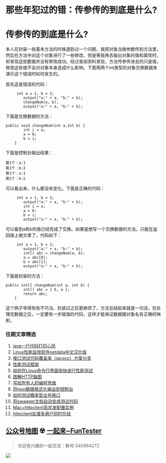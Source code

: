 # 那些年犯过的错：传参传的到底是什么?


# 传参传的到底是什么?
本人在封装一些基本方法的时候遇到过一个问题，我把对象当做参数传到方法里，然后在方法中对这个对象进行了一些修改，但是等我再去输出对象的值和属性时，却发现这些数据并没有修改成功。经过查阅资料发现，方法传参传进去的只是值，修改这些值不会对对象本身造成什么影响，下面用两个int类型的对象交换数据来演示这个错误时如何发生的。

首先这是错误的代码：


```
     int a = 1, b = 2;
		output("a:" + a, "b:" + b);
		changeNum(a, b);
		output("a:" + a, "b:" + b);
```

下面是交换数据的方法：

```
public void changeNum(int a,int b) {
		int i = a;
		a = b;
		b = i;
	}
```
下面是控制台输出结果：

```
第1个：a:1
第2个：b:2
第1个：a:1
第2个：b:2
```
可以看出来，什么都没有变化。下面是正确的代码：

```
     int a = 1, b = 2;
		output("a:" + a, "b:" + b);
		int i = a;
		a = b;
		b = i;
		output("a:" + a, "b:" + b);
```
可以看到a和b的值已经完成了交换。如果是想写一个交换数据的方法，只能在返回值上做文章了，代码如下：

```
     int a = 1, b = 2;
		output("a:" + a, "b:" + b);
		int[] abc = changeNum(a, b);
		a = abc[0];
		b = abc[1];
		output("a:" + a, "b:" + b);
```
下面是封装的方法：

```
public int[] changeNum(int a, int b) {
		int[] abc = { b, a };
		return abc;
	}
```
这个例子举得有些不巧当，封装过之后更麻烦了，方法总结起来就是一句话，在处理完数据之后，一定要有一步赋值的代码，这样才能保证数据跟对象名有正确的映射。

### 往期文章精选

1. [java一行代码打印心形](https://mp.weixin.qq.com/s/QPSryoSbViVURpSa9QXtpg)
2. [Linux性能监控软件netdata中文汉化版](https://mp.weixin.qq.com/s/fdXtK-5WwKnxjLZdyg6-nA)
3. [接口测试代码覆盖率（jacoco）方案分享](https://mp.weixin.qq.com/s/D73Sq6NLjeRKN8aCpGLOjQ)
4. [性能测试框架](https://mp.weixin.qq.com/s/3_09j7-5ex35u30HQRyWug)
5. [如何在Linux命令行界面愉快进行性能测试](https://mp.weixin.qq.com/s/fwGqBe1SpA2V0lPfAOd04Q)
6. [图解HTTP脑图](https://mp.weixin.qq.com/s/100Vm8FVEuXs0x6rDGTipw)
7. [写给所有人的编程思维](https://mp.weixin.qq.com/s/Oj33UCnYfbUgzsBzEm2GPQ)
8. [将json数据格式化输出到控制台](https://mp.weixin.qq.com/s/2IPwvh-33Ov2jBh0_L8shA)
9. [如何测试概率型业务接口](https://mp.weixin.qq.com/s/kUVffhjae3eYivrGqo6ZMg)
10. [将swagger文档自动变成测试代码](https://mp.weixin.qq.com/s/SY8mVenj0zMe5b47GS9VSQ)
11. [Mac+httpclient高并发配置实例](https://mp.weixin.qq.com/s/r4a-vGz0pxeZBPPH3phujw)
12. [httpclient处理多用户同时在线](https://mp.weixin.qq.com/s/Nuc30Fwy6-Qyr-Pc65t1_g)

## [公众号地图](https://mp.weixin.qq.com/s/36RbP20beZ8oWJ9nLAxG3g) ☢️ [一起来~FunTester](http://mp.weixin.qq.com/s?__biz=MzU4MTE2NDEyMQ==&mid=2247483866&idx=3&sn=2ef9d9bdcc49b5e52fcb3b6f35396a5e&chksm=fd4a8cecca3d05fafee68d4a9f9024ffc950cb66809d28f0ec3f8ee1ce280349f27d5352314c&scene=21#wechat_redirect)


> 欢迎有兴趣的一起交流：群号:340964272

![](/blog/pic/201712120951590031.png)

<script src="/blog/js/bubbly.js"></script>
<script src="/blog/js/article.js"></script>
